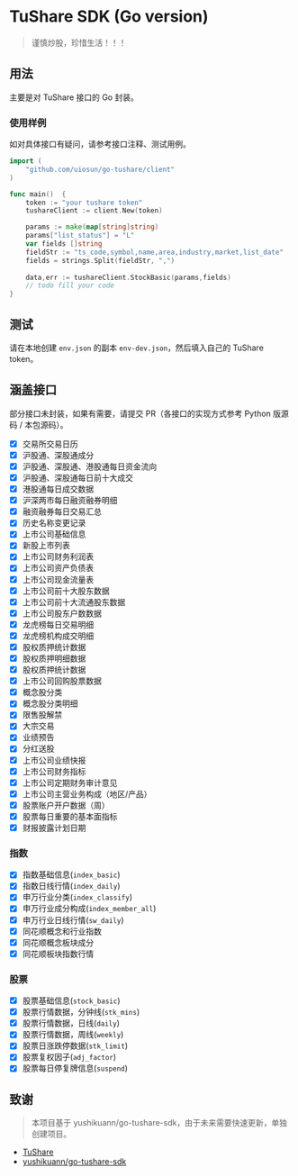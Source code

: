 # TuShare SDK (Go version)

> 谨慎炒股，珍惜生活！！！

## 用法

主要是对 TuShare 接口的 Go 封装。

### 使用样例

如对具体接口有疑问，请参考接口注释、测试用例。

```go
import (
    "github.com/uiosun/go-tushare/client"
)

func main()  {
	token := "your tushare token"
	tushareClient := client.New(token)

	params := make(map[string]string)
	params["list_status"] = "L"
	var fields []string
	fieldStr := "ts_code,symbol,name,area,industry,market,list_date"
	fields = strings.Split(fieldStr, ",")
	
	data,err := tushareClient.StockBasic(params,fields)
	// todo fill your code
}
```

## 测试

请在本地创建 `env.json` 的副本 `env-dev.json`，然后填入自己的 TuShare token。

## 涵盖接口

部分接口未封装，如果有需要，请提交 PR（各接口的实现方式参考 Python 版源码 / 本包源码）。

- [x] 交易所交易日历
- [x] 沪股通、深股通成分
- [x] 沪股通、深股通、港股通每日资金流向
- [x] 沪股通、深股通每日前十大成交
- [x] 港股通每日成交数据
- [x] 沪深两市每日融资融券明细
- [x] 融资融券每日交易汇总
- [x] 历史名称变更记录
- [x] 上市公司基础信息
- [x] 新股上市列表
- [x] 上市公司财务利润表
- [x] 上市公司资产负债表
- [x] 上市公司现金流量表
- [x] 上市公司前十大股东数据
- [x] 上市公司前十大流通股东数据
- [x] 上市公司股东户数数据
- [x] 龙虎榜每日交易明细
- [x] 龙虎榜机构成交明细
- [x] 股权质押统计数据
- [x] 股权质押明细数据
- [x] 股权质押统计数据
- [x] 上市公司回购股票数据
- [x] 概念股分类
- [x] 概念股分类明细
- [x] 限售股解禁
- [x] 大宗交易
- [x] 业绩预告
- [x] 分红送股
- [x] 上市公司业绩快报
- [x] 上市公司财务指标
- [x] 上市公司定期财务审计意见
- [x] 上市公司主营业务构成（地区/产品）
- [x] 股票账户开户数据（周）
- [x] 股票每日重要的基本面指标
- [x] 财报披露计划日期

### 指数

- [x] 指数基础信息(`index_basic`)
- [x] 指数日线行情(`index_daily`)
- [x] 申万行业分类(`index_classify`)
- [x] 申万行业成分构成(`index_member_all`)
- [x] 申万行业日线行情(`sw_daily`)
- [x] 同花顺概念和行业指数
- [x] 同花顺概念板块成分
- [x] 同花顺板块指数行情

### 股票

- [x] 股票基础信息(`stock_basic`)
- [x] 股票行情数据，分钟线(`stk_mins`)
- [x] 股票行情数据，日线(`daily`)
- [x] 股票行情数据，周线(`weekly`)
- [x] 股票日涨跌停数据(`stk_limit`)
- [x] 股票复权因子(`adj_factor`)
- [x] 股票每日停复牌信息(`suspend`)

## 致谢

> 本项目基于 yushikuann/go-tushare-sdk，由于未来需要快速更新，单独创建项目。

- [TuShare](https://tushare.pro)
- [yushikuann/go-tushare-sdk](https://github.com/yushikuann/go-tushare-sdk)
